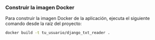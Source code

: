 
### Construir la imagen Docker

Para construir la imagen Docker de la aplicación, ejecuta el siguiente comando desde la raíz del proyecto:

```bash
docker build -t tu_usuario/django_txt_reader .
